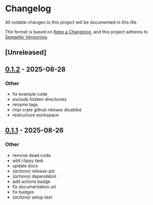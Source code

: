 # Changelog

All notable changes to this project will be documented in this file.

The format is based on [Keep a Changelog](https://keepachangelog.com/en/1.0.0/),
and this project adheres to [Semantic Versioning](https://semver.org/spec/v2.0.0.html).

## [Unreleased]

## [0.1.2](https://github.com/vabock/wstr-literal/compare/v0.1.1...v0.1.2) - 2025-08-28

### Other

- fix example code
- exclude hidden directories
- rename tags
- impl crate github release disabled
- restructure workspace

## [0.1.1](https://github.com/vabock/wstr-literal/compare/v0.1.0...v0.1.1) - 2025-08-26

### Other

- remove dead code
- add clippy task
- update docs
- *(actions)* release-plz
- *(actions)* dependabot
- add actions badge
- fix documentation url
- fix badges
- *(actions)* setup test
